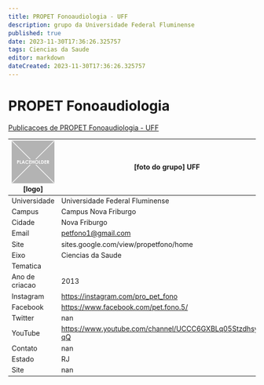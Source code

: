 ```yaml
---
title: PROPET Fonoaudiologia - UFF
description: grupo da Universidade Federal Fluminense
published: true
date: 2023-11-30T17:36:26.325757
tags: Ciencias da Saude
editor: markdown
dateCreated: 2023-11-30T17:36:26.325757
---
```


# PROPET Fonoaudiologia

[Publicacoes de PROPET Fonoaudiologia - UFF](/atividade/117PROPETFonoaudiologiaUFF/feed.md)

| ![placeholder.png](/placeholder.png) [logo] | [foto do grupo] UFF         |
| ------------------------------------------- | ------------------------------------------------- |
| Universidade                                | Universidade Federal Fluminense      |
| Campus                                      | Campus Nova Friburgo            |
| Cidade                                      | Nova Friburgo             |
| Email                                       | petfono1@gmail.com             |
| Site                                        | sites.google.com/view/propetfono/home              |
| Eixo                                        | Ciencias da Saude              |
| Tematica                                    |           |
| Ano de criacao                              | 2013        |
| Instagram                                   | https://instagram.com/pro_pet_fono         |
| Facebook                                    | https://www.facebook.com/pet.fono.5/          |
| Twitter                                     | nan           |
| YouTube                                     | https://www.youtube.com/channel/UCCC6GXBLq05StzdhsyHK-qQ           |
| Contato                                     | nan         |
| Estado                                      |  RJ            |
| Site                                        | nan |
